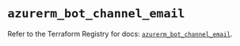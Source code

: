 # `azurerm_bot_channel_email`

Refer to the Terraform Registry for docs: [`azurerm_bot_channel_email`](https://registry.terraform.io/providers/hashicorp/azurerm/3.109.0/docs/resources/bot_channel_email).
